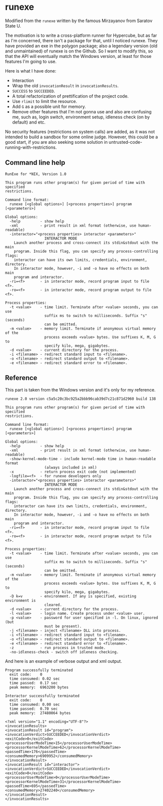 # runexe

Modified from the `runexe` written by the famous Mirzayanov from Saratov State U.

The motivation is to write a cross-platform runner for Hypercube, but as far as
I'm concerned, there isn't a package for that, until I noticed runexe. 
They have provided an exe in the polygon package; also a legendary version (old and
unmaintained) of runexe is on the Github. So I want to modify this, so that the API 
will eventually match the Windows version, at least for those features I'm going to use.

Here is what I have done:

* Interaction
* Wrap the old `invocationResult` in `invocationResults`.
* `SUCCESS` to `SUCCEEDED`.
* A total refactorization of prettification of the project code.
* Use `rlimit` to limit the resource.
* Add `G` as a possible unit for memory.
* Remove other features that I'm not gonna use and also are confusing me, such as, 
  login switch, environment setup, idleness check (on by default) and etc.

No security features (restrictions on system calls) are added, as it was not intended
to build a sandbox for some online judge. However, this could be a good start, if you
are also seeking some solution in untrusted-code-running-with-restrictions.

## Command line help 

```
RunExe for *NIX, Version 1.0

This program runs other program(s) for given period of time with specified
restrictions.

Command line format:
  runexe [<global options>] [<process properties>] program [<parameters>]

Global options:
  -help         - show help
  -xml          - print result in xml format (otherwise, use human-readable)
  -interactor="<process properties> interactor <parameters>"
                  INTERACTOR MODE
    Launch another process and cross-connect its stdin&stdout with the main
    program. Inside this flag, you can specify any process-controlling flags:
    interactor can have its own limits, credentials, environment, directory.
    In interactor mode, however, -i and -o have no effects on both main
    program and interactor.
  -ri=<f>       - in interactor mode, record program input to file <f>.
  -ro=<f>       - in interactor mode, record program output to file <f>.

Process properties:
  -t <value>    - time limit. Terminate after <value> seconds, you can use
                  suffix ms to switch to milliseconds. Suffix "s" (seconds)
                  can be omitted.
  -m <value>    - memory limit. Terminate if anonymous virtual memory of the
                  process exceeds <value> bytes. Use suffixes K, M, G to
                  specify kilo, mega, gigabytes.
  -d <value>    - current directory for the process.
  -i <filename> - redirect standard input to <filename>.
  -o <filename> - redirect standard output to <filename>.
  -e <filename> - redirect standard error to <filename>.
```

## Reference

This part is taken from the Windows version and it's only for my reference.


```
runexe 2.0 version c5a5c20c3bc925a2bbb96cab39d7c21c871d2960 build 138

This program runs other program(s) for given period of time with specified
restrictions.

Command line format:
  runexe [<global options>] [<process properties>] program [<parameters>]

Global options:
  -help         - show help
  -xml          - print result in xml format (otherwise, use human-readable)
  -show-kernel-mode-time - include kernel-mode time in human-readable format
                  (always included in xml)
  -x            - return process exit code (not implemented)
  -logfile=<f>  - for runexe developers only
  -interactor="<process properties> interactor <parameters>"
                  INTERACTOR MODE
    Launch another process and cross-connect its stdin&stdout with the main
    program. Inside this flag, you can specify any process-controlling flags:
    interactor can have its own limits, credentials, environment, directory.
    In interactor mode, however, -i and -o have no effects on both main
    program and interactor.
  -ri=<f>       - in interactor mode, record program input to file <f>.
  -ro=<f>       - in interactor mode, record program output to file <f>.

Process properties:
  -t <value>    - time limit. Terminate after <value> seconds, you can use
                  suffix ms to switch to milliseconds. Suffix "s" (seconds)
                  can be omitted.
  -m <value>    - memory limit. Terminate if anonymous virtual memory of the
                  process exceeds <value> bytes. Use suffixes K, M, G to
                  specify kilo, mega, gigabytes.
  -D k=v        - environment. If any is specified, existing environment is
                  cleared.
  -d <value>    - current directory for the process.
  -l <value>    - login name. Create process under <value> user.
  -p <value>    - password for user specified in -l. On linux, ignored (but
                  must be present).
  -j <filename> - inject <filename> DLL into process.
  -i <filename> - redirect standard input to <filename>.
  -o <filename> - redirect standard output to <filename>.
  -e <filename> - redirect standard error to <filename>.
  -z            - run process in trusted mode.
  -no-idleness-check - switch off idleness checking.
```

And here is an example of verbose output and xml output.

```
Program successfully terminated
  exit code:    0
  time consumed: 0.02 sec
  time passed:  0.17 sec
  peak memory:  6963200 bytes

Interactor successfully terminated
  exit code:    0
  time consumed: 0.00 sec
  time passed:  0.70 sec
  peak memory:  27480064 bytes
```

```
<?xml version="1.1" encoding="UTF-8"?>
<invocationResults>
<invocationResult id="program">
<invocationVerdict>SUCCEEDED</invocationVerdict>
<exitCode>0</exitCode>
<processorUserModeTime>15</processorUserModeTime>
<processorKernelModeTime>62</processorKernelModeTime>
<passedTime>176</passedTime>
<consumedMemory>6909952</consumedMemory>
</invocationResult>
<invocationResult id="interactor">
<invocationVerdict>SUCCEEDED</invocationVerdict>
<exitCode>0</exitCode>
<processorUserModeTime>0</processorUserModeTime>
<processorKernelModeTime>31</processorKernelModeTime>
<passedTime>695</passedTime>
<consumedMemory>27402240</consumedMemory>
</invocationResult>
</invocationResults>
```

